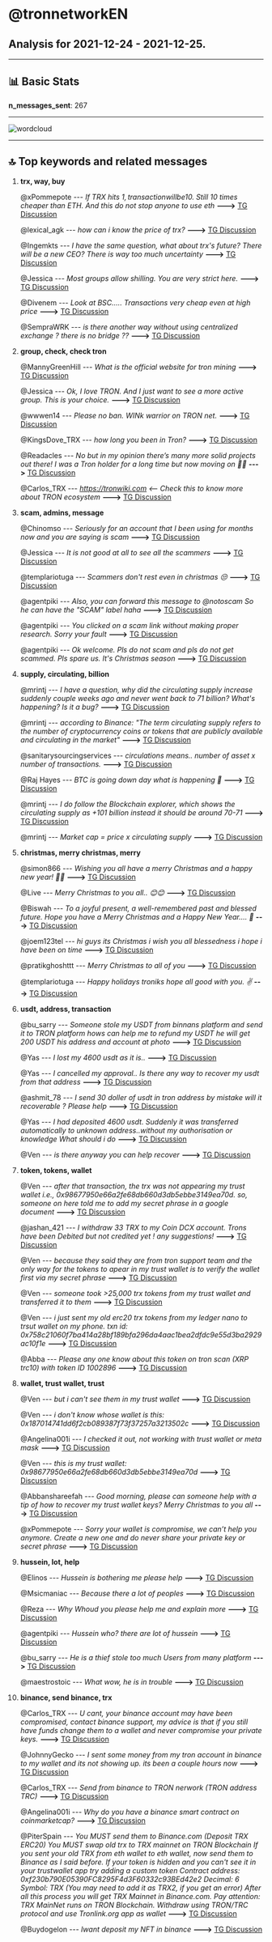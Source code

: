 # **@tronnetworkEN**
 ## Analysis for **2021-12-24** - **2021-12-25**.

---

## 📊 **Basic Stats**

**n_messages_sent**: 267

---
![wordcloud](tronnetworkEN_1Days_wordcloud.png)

---


## 🔝 **Top keywords and related messages**

1. **trx, way, buy**

    @xPommepote --- *If TRX hits 1$, transaction will be 10$. Still 10 times cheaper than ETH. And this do not stop anyone to use eth* **--->** [TG Discussion](https://t.me/tronnetworkEN/3786688)

    @lexical_agk --- *how can i know the price of trx?* **--->** [TG Discussion](https://t.me/tronnetworkEN/3789362)

    @Ingemkts --- *I have the same question, what about trx's future? There will be a new CEO? There is way too much uncertainty* **--->** [TG Discussion](https://t.me/tronnetworkEN/3786824)

    @Jessica --- *Most groups allow shilling.  You are very strict here.* **--->** [TG Discussion](https://t.me/tronnetworkEN/3789229)

    @Divenem --- *Look at BSC..... Transactions very cheap even at high price* **--->** [TG Discussion](https://t.me/tronnetworkEN/3786709)

    @SempraWRK --- *is there another way without using centralized exchange ? there is no bridge ??* **--->** [TG Discussion](https://t.me/tronnetworkEN/3788599)

2. **group, check, check tron**

    @MannyGreenHill --- *What is the official website for tron mining* **--->** [TG Discussion](https://t.me/tronnetworkEN/3786509)

    @Jessica --- *Ok, I love TRON.  And I just want to see a more active group.  This is your choice.* **--->** [TG Discussion](https://t.me/tronnetworkEN/3789233)

    @wwwen14 --- *Please no ban. WINk warrior on TRON net.* **--->** [TG Discussion](https://t.me/tronnetworkEN/3789038)

    @KingsDove_TRX --- *how long you been in Tron?* **--->** [TG Discussion](https://t.me/tronnetworkEN/3786962)

    @Readacles --- *No but in my opinion there’s many more solid projects out there! I was a Tron holder for a long time but now moving on ✌🏻* **--->** [TG Discussion](https://t.me/tronnetworkEN/3789278)

    @Carlos_TRX --- *https://tronwiki.com <—- Check this to know  more about TRON ecosystem* **--->** [TG Discussion](https://t.me/tronnetworkEN/3789334)

3. **scam, admins, message**

    @Chinomso --- *Seriously for an account that I been using for months now and you are saying is scam* **--->** [TG Discussion](https://t.me/tronnetworkEN/3787179)

    @Jessica --- *It is not good at all to see all the scammers* **--->** [TG Discussion](https://t.me/tronnetworkEN/3789251)

    @templariotuga --- *Scammers don't rest even in christmas 😒* **--->** [TG Discussion](https://t.me/tronnetworkEN/3789247)

    @agentpiki --- *Also, you can forward this message to @notoscam  So he can have the "SCAM" label haha* **--->** [TG Discussion](https://t.me/tronnetworkEN/3787449)

    @agentpiki --- *You clicked on a scam link without making proper research. Sorry your fault* **--->** [TG Discussion](https://t.me/tronnetworkEN/3787153)

    @agentpiki --- *Ok welcome. Pls do not scam and pls do not get scammed.  Pls spare us. It's Christmas season* **--->** [TG Discussion](https://t.me/tronnetworkEN/3787212)

4. **supply, circulating, billion**

    @mrintj --- *I have a question, why did the circulating supply increase suddenly couple weeks ago and never went back to 71 billion? What's happening? Is it a bug?* **--->** [TG Discussion](https://t.me/tronnetworkEN/3788301)

    @mrintj --- *according to Binance: "The term circulating supply refers to the number of cryptocurrency coins or tokens that are publicly available and circulating in the market"* **--->** [TG Discussion](https://t.me/tronnetworkEN/3788400)

    @sanitarysourcingservices --- *circulations means.. number of asset x number of transactions.* **--->** [TG Discussion](https://t.me/tronnetworkEN/3788398)

    @Raj Hayes --- *BTC is going down day what is happening 🤔* **--->** [TG Discussion](https://t.me/tronnetworkEN/3788382)

    @mrintj --- *I do follow the Blockchain explorer, which shows the circulating supply as +101 billion instead it should be around 70-71* **--->** [TG Discussion](https://t.me/tronnetworkEN/3788310)

    @mrintj --- *Market cap = price x circulating supply* **--->** [TG Discussion](https://t.me/tronnetworkEN/3788392)

5. **christmas, merry christmas, merry**

    @simon866 --- *Wishing  you all have a merry Christmas and a happy new year! 🤝🎉* **--->** [TG Discussion](https://t.me/tronnetworkEN/3787724)

    @Live --- *Merry Christmas to you all.. 😊😊* **--->** [TG Discussion](https://t.me/tronnetworkEN/3789815)

    @Biswah --- *To a joyful present, a well-remembered past and blessed future. Hope you have a Merry Christmas and a Happy New Year.... 🎅* **--->** [TG Discussion](https://t.me/tronnetworkEN/3788798)

    @joem123tel --- *hi guys its Christmas i wish you all blessedness i hope i have been on time* **--->** [TG Discussion](https://t.me/tronnetworkEN/3788539)

    @pratikghoshttt --- *Merry Christmas to all of you* **--->** [TG Discussion](https://t.me/tronnetworkEN/3788194)

    @templariotuga --- *Happy holidays troniks hope all good with you. ✌️* **--->** [TG Discussion](https://t.me/tronnetworkEN/3788643)

6. **usdt, address, transaction**

    @bu_sarry --- *Someone stole my USDT from binnans platform and send it to TRON platform hows can help me to refund my USDT he will get 200 USDT his address and account at photo* **--->** [TG Discussion](https://t.me/tronnetworkEN/3787571)

    @Yas --- *I lost my 4600 usdt as it is..* **--->** [TG Discussion](https://t.me/tronnetworkEN/3787148)

    @Yas --- *I cancelled my approval.. Is there any way to recover my usdt from that address* **--->** [TG Discussion](https://t.me/tronnetworkEN/3787138)

    @ashmit_78 --- *I send 30 doller of usdt in tron address by mistake  will it  recoverable ? Please help* **--->** [TG Discussion](https://t.me/tronnetworkEN/3787136)

    @Yas --- *I had deposited 4600 usdt.  Suddenly it was transferred automatically to unknown address..without my authorisation or knowledge    What should i do* **--->** [TG Discussion](https://t.me/tronnetworkEN/3787039)

    @Ven --- *is there anyway you can help recover* **--->** [TG Discussion](https://t.me/tronnetworkEN/3789544)

7. **token, tokens, wallet**

    @Ven --- *after that transaction, the trx was not appearing my trust wallet i.e., 0x98677950e66a2fe68db660d3db5ebbe3149ea70d. so, someone on here told me to add my secret phrase in a google document* **--->** [TG Discussion](https://t.me/tronnetworkEN/3789540)

    @jashan_421 --- *I withdraw 33 TRX to my Coin DCX account. Trons have been Debited but not credited yet ! any suggestions!* **--->** [TG Discussion](https://t.me/tronnetworkEN/3789806)

    @Ven --- *because they said they are from tron support team and the only way for the tokens to apear in my trust wallet is to verify the wallet first via my secret phrase* **--->** [TG Discussion](https://t.me/tronnetworkEN/3789550)

    @Ven --- *someone took >25,000 trx tokens from my trust wallet and transferred it to them* **--->** [TG Discussion](https://t.me/tronnetworkEN/3789526)

    @Ven --- *i just sent my old erc20 trx tokens from my ledger nano to trsut wallet on my phone. txn id: 0x758c21060f7ba414a28bf189bfa296da4aac1bea2dfdc9e55d3ba2929ac10f1e* **--->** [TG Discussion](https://t.me/tronnetworkEN/3788612)

    @Abba --- *Please  any one know about this token on tron scan (XRP trc10) with token ID 1002896* **--->** [TG Discussion](https://t.me/tronnetworkEN/3787604)

8. **wallet, trust wallet, trust**

    @Ven --- *but i can't see them in my trust wallet* **--->** [TG Discussion](https://t.me/tronnetworkEN/3788613)

    @Ven --- *i don't know whose wallet is this: 0x187014741dd6f2cb089387f73f37257a3213502c* **--->** [TG Discussion](https://t.me/tronnetworkEN/3789525)

    @Angelina001i --- *I checked it out, not working with trust wallet or meta mask* **--->** [TG Discussion](https://t.me/tronnetworkEN/3787294)

    @Ven --- *this is my trust wallet: 0x98677950e66a2fe68db660d3db5ebbe3149ea70d* **--->** [TG Discussion](https://t.me/tronnetworkEN/3789524)

    @Abbanshareefah --- *Good morning, please can someone help with a tip of how to recover my trust wallet keys?   Merry Christmas to you all* **--->** [TG Discussion](https://t.me/tronnetworkEN/3788897)

    @xPommepote --- *Sorry your wallet is compromise, we can’t help you anymore. Create a new one and do never share your private key or secret phrase* **--->** [TG Discussion](https://t.me/tronnetworkEN/3789552)

9. **hussein, lot, help**

    @Elinos --- *Hussein is bothering me please help* **--->** [TG Discussion](https://t.me/tronnetworkEN/3788344)

    @Msicmaniac --- *Because there a lot of peoples* **--->** [TG Discussion](https://t.me/tronnetworkEN/3787551)

    @Reza --- *Why   Whoud you please help me and explain more* **--->** [TG Discussion](https://t.me/tronnetworkEN/3787256)

    @agentpiki --- *Hussein who? there are lot of hussein* **--->** [TG Discussion](https://t.me/tronnetworkEN/3788687)

    @bu_sarry --- *He is a thief stole too much Users from many platform* **--->** [TG Discussion](https://t.me/tronnetworkEN/3787584)

    @maestrostoic --- *What wow, he is in trouble* **--->** [TG Discussion](https://t.me/tronnetworkEN/3787044)

10. **binance, send binance, trx**

    @Carlos_TRX --- *U cant, your binance account may have been compromised, contact binance support, my advice is that if you still have funds change them to a wallet and never compromise your private keys.* **--->** [TG Discussion](https://t.me/tronnetworkEN/3787576)

    @JohnnyGecko --- *I sent some money from my tron account in binance to my wallet and its not showing up. its been a couple hours now* **--->** [TG Discussion](https://t.me/tronnetworkEN/3788577)

    @Carlos_TRX --- *Send from binance to TRON nerwork (TRON address TRC)* **--->** [TG Discussion](https://t.me/tronnetworkEN/3788534)

    @Angelina001i --- *Why do you have a binance smart contract on coinmarketcap?* **--->** [TG Discussion](https://t.me/tronnetworkEN/3787289)

    @PiterSpain --- *You MUST send them to Binance.com (Deposit TRX ERC20)  You MUST swap old trx to TRX mainnet on TRON Blockchain  If you sent your old TRX from eth wallet to eth wallet, now send them to Binance as I said before.   If your token is hidden and you can't see it in your trustwallet app try adding a custom token    Contract address: 0xf230b790E05390FC8295F4d3F60332c93BEd42e2  Decimal: 6  Symbol: TRX (You may need to add it as TRX2, if you get an error)   After all this process you will get TRX Mainnet in Binance.com.  Pay attention: TRX MainNet runs on TRON Blockchain. Withdraw using TRON/TRC protocol and use Tronlink.org app as wallet* **--->** [TG Discussion](https://t.me/tronnetworkEN/3788676)

    @Buydogelon --- *Iwant deposit my NFT in binance* **--->** [TG Discussion](https://t.me/tronnetworkEN/3788201)

